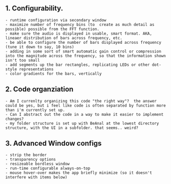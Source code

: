 

## 1. Configurability. 
    - runtime configuration via secondary window
    - maximize number of frequency bins (to  create as much detail as possible) possible from the FFT function.
    - make sure the audio is displayed in usable, smart format. AKA, lineaer distribution of bars across frequency, etc. 
    - be able to configure the number of bars displayed across frequency (tune it down to say, 10 bins)
    - adding in some sort of smart automatic gain control or compression into the magnitude across the frequency, so that the information shown isn't too small
    - add segments up the bar rectangles, replicating LEDs or other dot-style representations
    - color gradients for the bars, vertically
## 2. Code organziation
    - Am I currenlty organizing this code "the right way"?  the answer could be yes, but i feel like code is often separated by function more than i'm currently set up.
    - Can I abstract out the code in a way to make it easier to implement changes?
    - my folder structure is set up with BeAnal at the lowest directory structure, with the UI in a subfolder. that seems.. weird?
## 3. Advanced Window configs
    - strip the border
    - transparency options
    - resizeable bordless window
    - run-time configurable always-on-top
    - mouse hover-over makes the app briefly minimize (so it doesn't interfere with items below)